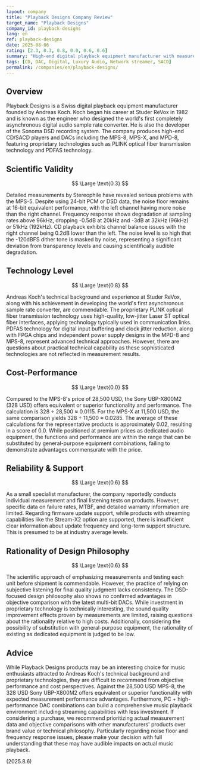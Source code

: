 ```yaml
---
layout: company
title: "Playback Designs Company Review"
target_name: "Playback Designs"
company_id: playback-designs
lang: en
ref: playback-designs
date: 2025-08-06
rating: [2.3, 0.3, 0.8, 0.0, 0.6, 0.6]
summary: "High-end digital playback equipment manufacturer with measurement performance issues and extremely poor cost-performance"
tags: [CD, DAC, Digital, Luxury Audio, Network streamer, SACD]
permalink: /companies/en/playback-designs/
---
```

## Overview

Playback Designs is a Swiss digital playback equipment manufacturer founded by Andreas Koch. Koch began his career at Studer ReVox in 1982 and is known as the engineer who designed the world's first completely asynchronous digital audio sample rate converter. He is also the developer of the Sonoma DSD recording system. The company produces high-end CD/SACD players and DACs including the MPS-8, MPS-X, and MPD-8, featuring proprietary technologies such as PLINK optical fiber transmission technology and PDFAS technology.

## Scientific Validity

$$ \Large \text{0.3} $$

Detailed measurements by Stereophile have revealed serious problems with the MPS-5. Despite using 24-bit PCM or DSD data, the noise floor remains at 16-bit equivalent performance, with the left channel having more noise than the right channel. Frequency response shows degradation at sampling rates above 96kHz, dropping -0.5dB at 20kHz and -3dB at 32kHz (96kHz) or 51kHz (192kHz). CD playback exhibits channel balance issues with the right channel being 0.2dB lower than the left. The noise level is so high that the -120dBFS dither tone is masked by noise, representing a significant deviation from transparency levels and causing scientifically audible degradation.

## Technology Level

$$ \Large \text{0.8} $$

Andreas Koch's technical background and experience at Studer ReVox, along with his achievement in developing the world's first asynchronous sample rate converter, are commendable. The proprietary PLINK optical fiber transmission technology uses high-quality, low-jitter Laser ST optical fiber interfaces, applying technology typically used in communication links. PDFAS technology for digital input buffering and clock jitter reduction, along with FPGA chips and independent power supply designs in the MPD-8 and MPS-8, represent advanced technical approaches. However, there are questions about practical technical capability as these sophisticated technologies are not reflected in measurement results.

## Cost-Performance

$$ \Large \text{0.0} $$

Compared to the MPS-8's price of 28,500 USD, the Sony UBP-X800M2 (328 USD) offers equivalent or superior functionality and performance. The calculation is 328 ÷ 28,500 ≈ 0.0115. For the MPS-X at 11,500 USD, the same comparison yields 328 ÷ 11,500 ≈ 0.0285. The average of these calculations for the representative products is approximately 0.02, resulting in a score of 0.0. While positioned at premium prices as dedicated audio equipment, the functions and performance are within the range that can be substituted by general-purpose equipment combinations, failing to demonstrate advantages commensurate with the price.

## Reliability & Support

$$ \Large \text{0.6} $$

As a small specialist manufacturer, the company reportedly conducts individual measurement and final listening tests on products. However, specific data on failure rates, MTBF, and detailed warranty information are limited. Regarding firmware update support, while products with streaming capabilities like the Stream-X2 option are supported, there is insufficient clear information about update frequency and long-term support structure. This is presumed to be at industry average levels.

## Rationality of Design Philosophy

$$ \Large \text{0.6} $$

The scientific approach of emphasizing measurements and testing each unit before shipment is commendable. However, the practice of relying on subjective listening for final quality judgment lacks consistency. The DSD-focused design philosophy also shows no confirmed advantages in objective comparison with the latest multi-bit DACs. While investment in proprietary technology is technically interesting, the sound quality improvement effects proven by measurements are limited, raising questions about the rationality relative to high costs. Additionally, considering the possibility of substitution with general-purpose equipment, the rationality of existing as dedicated equipment is judged to be low.

## Advice

While Playback Designs products may be an interesting choice for music enthusiasts attracted to Andreas Koch's technical background and proprietary technologies, they are difficult to recommend from objective performance and cost perspectives. Against the 28,500 USD MPS-8, the 328 USD Sony UBP-X800M2 offers equivalent or superior functionality with expected measurement performance advantages. Furthermore, PC + high-performance DAC combinations can build a comprehensive music playback environment including streaming capabilities with less investment. If considering a purchase, we recommend prioritizing actual measurement data and objective comparisons with other manufacturers' products over brand value or technical philosophy. Particularly regarding noise floor and frequency response issues, please make your decision with full understanding that these may have audible impacts on actual music playback.

(2025.8.6)
